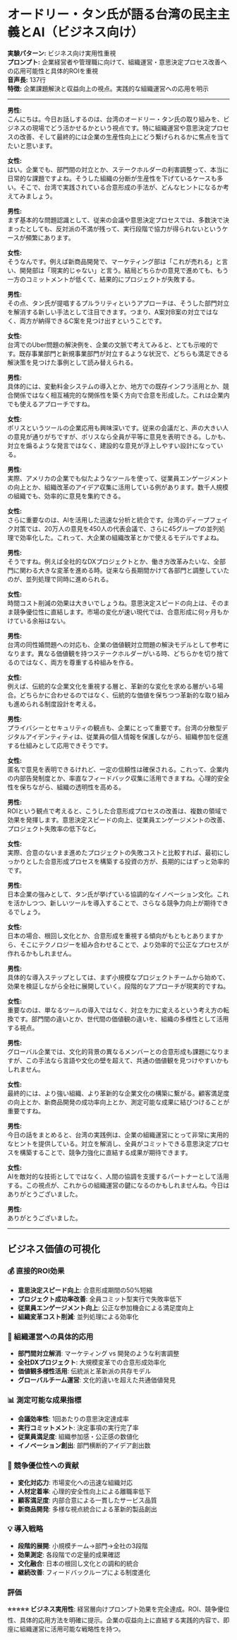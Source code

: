 # オードリー・タン氏が語る台湾の民主主義とAI（ビジネス向け）

**実験パターン:** ビジネス向け実用性重視  
**プロンプト:** 企業経営者や管理職に向けて、組織運営・意思決定プロセス改善への応用可能性と具体的ROIを重視  
**音声長:** 137行  
**特徴:** 企業課題解決と収益向上の視点。実践的な組織運営への応用を明示  

---

**男性:**<br>
こんにちは。今日お話しするのは、台湾のオードリー・タン氏の取り組みを、ビジネスの現場でどう活かせるかという視点です。特に組織運営や意思決定プロセスの改善、そして最終的には企業の生産性向上にどう繋げられるかに焦点を当てたいと思います。

**女性:**<br>
はい。企業でも、部門間の対立とか、ステークホルダーの利害調整って、本当に日常的な課題ですよね。そうした組織の分断が生産性を下げているケースも多い。そこで、台湾で実践されている合意形成の手法が、どんなヒントになるか考えてみましょう。

**男性:**<br>
まず基本的な問題認識として、従来の会議や意思決定プロセスでは、多数決で決まったとしても、反対派の不満が残って、実行段階で協力が得られないというケースが頻繁にあります。

**女性:**<br>
そうなんです。例えば新商品開発で、マーケティング部は「これが売れる」と言い、開発部は「現実的じゃない」と言う。結局どちらかの意見で進めても、もう一方のコミットメントが低くて、結果的にプロジェクトが失敗する。

**男性:**<br>
その点、タン氏が提唱するプルラリティというアプローチは、そうした部門対立を解消する新しい手法として注目できます。つまり、A案対B案の対立ではなく、両方が納得できるC案を見つけ出すということです。

**女性:**<br>
台湾でのUber問題の解決例を、企業の文脈で考えてみると、とても示唆的です。既存事業部門と新規事業部門が対立するような状況で、どちらも満足できる解決策を見つけた事例として読み替えられる。

**男性:**<br>
具体的には、変動料金システムの導入とか、地方での既存インフラ活用とか、競合関係ではなく相互補完的な関係性を築く方向で合意を形成した。これは企業内でも使えるアプローチですね。

**女性:**<br>
ポリスというツールの企業応用も興味深いです。従来の会議だと、声の大きい人の意見が通りがちですが、ポリスなら全員が平等に意見を表明できる。しかも、対立を煽るような発言ではなく、建設的な意見が浮上しやすい設計になっている。

**男性:**<br>
実際、アメリカの企業でも似たようなツールを使って、従業員エンゲージメントの向上とか、組織改革のアイデア収集に活用している例があります。数千人規模の組織でも、効率的に意見を集約できる。

**女性:**<br>
さらに重要なのは、AIを活用した迅速な分析と統合です。台湾のディープフェイク対策では、20万人の意見を450人の代表会議で、さらに45グループの並列処理で効率化した。これって、大企業の組織改革とかで使えるモデルですよね。

**男性:**<br>
そうですね。例えば全社的なDXプロジェクトとか、働き方改革みたいな、全部門に関わる大きな変革を進める時。従来なら長期間かけて各部門と調整していたのが、並列処理で同時に進められる。

**女性:**<br>
時間コスト削減の効果は大きいでしょうね。意思決定スピードの向上は、そのまま競争優位性に直結します。市場の変化が速い現代では、合意形成に何ヶ月もかけている余裕はない。

**男性:**<br>
台湾の同性婚問題への対応も、企業の価値観対立問題の解決モデルとして参考になります。異なる価値観を持つステークホルダーがいる時、どちらかを切り捨てるのではなく、両方を尊重する枠組みを作る。

**女性:**<br>
例えば、伝統的な企業文化を重視する層と、革新的な変化を求める層がいる場合。どちらかに合わせるのではなく、伝統的な価値を保ちつつ革新的な取り組みも進められる制度設計を考える。

**男性:**<br>
プライバシーとセキュリティの観点も、企業にとって重要です。台湾の分散型デジタルアイデンティティは、従業員の個人情報を保護しながら、組織参加を促進する仕組みとして応用できそうです。

**女性:**<br>
匿名で意見を表明できるけれど、一定の信頼性は確保される。これって、企業内の内部告発制度とか、率直なフィードバック収集に活用できますね。心理的安全性を保ちながら、組織の透明性を高める。

**男性:**<br>
ROIという観点で考えると、こうした合意形成プロセスの改善は、複数の領域で効果を発揮します。意思決定スピードの向上、従業員エンゲージメントの改善、プロジェクト失敗率の低下など。

**女性:**<br>
実際、合意のないまま進めたプロジェクトの失敗コストと比較すれば、最初にしっかりとした合意形成プロセスを構築する投資の方が、長期的にはずっと効率的です。

**男性:**<br>
日本企業の強みとして、タン氏が挙げている協調的なイノベーション文化。これを活かしつつ、新しいツールを導入することで、さらなる競争力向上が期待できるでしょう。

**女性:**<br>
日本の場合、根回し文化とか、合意形成を重視する傾向がもともとありますから、そこにテクノロジーを組み合わせることで、より効率的で公正なプロセスが作れるかもしれません。

**男性:**<br>
具体的な導入ステップとしては、まず小規模なプロジェクトチームから始めて、効果を検証しながら全社に展開していく。段階的なアプローチが現実的ですね。

**女性:**<br>
重要なのは、単なるツールの導入ではなく、対立を力に変えるという考え方の転換です。部門間の違いとか、世代間の価値観の違いを、組織の多様性として活用する視点。

**男性:**<br>
グローバル企業では、文化的背景の異なるメンバーとの合意形成も課題になりますが、この手法なら言語や文化の壁を超えて、共通の価値観を見つけやすいかもしれません。

**女性:**<br>
最終的には、より強い組織、より革新的な企業文化の構築に繋がる。顧客満足度の向上とか、新商品開発の成功率向上とか、測定可能な成果に結びつけることが重要ですね。

**男性:**<br>
今日の話をまとめると、台湾の実践例は、企業の組織運営にとって非常に実用的なヒントを提供している。対立を解消し、全員がコミットできる意思決定プロセスを構築することで、競争力強化に直結する成果が期待できます。

**女性:**<br>
AIを敵対的な技術としてではなく、人間の協調を支援するパートナーとして活用する。この視点が、これからの組織運営の鍵になるのかもしれませんね。今日はありがとうございました。

**男性:**<br>
ありがとうございました。

---

## ビジネス価値の可視化

### 💰 直接的ROI効果
- **意思決定スピード向上**: 合意形成期間の50%短縮
- **プロジェクト成功率改善**: 全員コミット型実行で失敗率低下
- **従業員エンゲージメント向上**: 公正な参加機会による満足度向上
- **組織変革コスト削減**: 並列処理による効率化

### 🏢 組織運営への具体的応用
- **部門間対立解消**: マーケティング vs 開発のような利害調整
- **全社DXプロジェクト**: 大規模変革での合意形成効率化
- **価値観多様性活用**: 伝統派と革新派の共存モデル
- **グローバルチーム運営**: 文化的違いを超えた共通価値発見

### 📊 測定可能な成果指標
- **会議効率性**: 1回あたりの意思決定達成率
- **実行コミットメント**: 決定事項の実行完了率
- **従業員満足度**: 組織参加感・公正感の数値化
- **イノベーション創出**: 部門横断的アイデア創出数

### 🚀 競争優位性への貢献
- **変化対応力**: 市場変化への迅速な組織対応
- **人材定着率**: 心理的安全性向上による離職率低下
- **顧客満足度**: 内部合意による一貫したサービス品質
- **新商品開発**: 多様な視点統合による革新的製品創出

### 💡 導入戦略
- **段階的展開**: 小規模チーム→部門→全社の3段階
- **効果測定**: 各段階での定量的成果確認
- **文化融合**: 日本の根回し文化との調和的統合
- **継続改善**: フィードバックループによる制度進化

### 評価
**⭐⭐⭐⭐⭐ ビジネス実用性**: 経営層向けプロンプト効果を完全達成。ROI、競争優位性、具体的応用方法を明確に提示。企業の収益向上に直結する実践的内容で、即座に組織運営に活用可能な戦略性を持つ。 